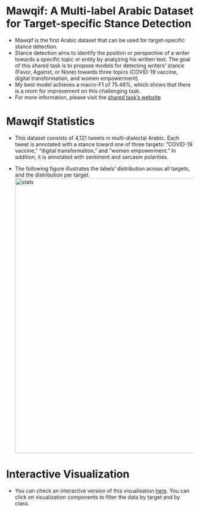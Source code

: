 # Mawqif: A Multi-label Arabic Dataset for Target-specific Stance Detection
- Mawqif is the first Arabic dataset that can be used for target-specific stance detection.
- Stance detection aims to identify the position or perspective of a writer towards a specific topic or entity by analyzing his written text. The goal of this shared task is to propose models for detecting writers' stance (Favor, Against, or None) towards three topics (COVID-19 vaccine, digital transformation, and women empowerment).
- My best model achieves a macro-F1 of 75.46%, which shows that there is a room for improvement on this challenging task.
- For more information, please visit the [shared task’s website](https://sites.google.com/view/stanceeval/home)

# Mawqif Statistics
- This dataset consists of 4,121 tweets in multi-dialectal Arabic. Each tweet is annotated with a stance toward one of three targets: “COVID-19 vaccine,” “digital transformation,” and “women empowerment.” In addition, it is annotated with sentiment and sarcasm polarities.

- The following figure illustrates the labels’ distribution across all targets, and the distribution per target.
  <img width="738" alt="stats" src="https://github.com/esraa-ehab/Mawqif-Arabic-Stance-Detection/assets/58075520/437ad752-f817-4306-b9e2-c4a888cf57ce">

# Interactive Visualization
- You can check an interactive version of this visualisation [here](https://public.tableau.com/app/profile/nora6106/viz/MawqifDatasetDashboard/Dashboard1). You can click on visualization components to filter the data by target and by class.
